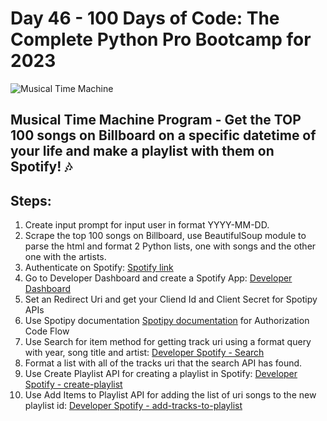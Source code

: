 # Day 46 - 100 Days of Code: The Complete Python Pro Bootcamp for 2023

![Musical Time Machine](https://d112y698adiu2z.cloudfront.net/photos/production/software_photos/001/634/622/datas/original.jpg)

## Musical Time Machine Program - Get the TOP 100 songs on Billboard on a specific datetime of your life and make a playlist with them on Spotify! 🎶

## Steps:
1. Create input prompt for input user in format YYYY-MM-DD.
2. Scrape the top 100 songs on Billboard, use BeautifulSoup module to parse the html and format 2 Python lists, one with songs and the other one with the artists.
3. Authenticate on Spotify: [Spotify link](http://spotify.com/signup/)
4. Go to Developer Dashboard and create a Spotify App: [Developer Dashboard](https://developer.spotify.com/dashboard/)
5. Set an Redirect Uri and get your Cliend Id and Client Secret for Spotipy APIs 
6. Use Spotipy documentation [Spotipy documentation]([https://spotipy.readthedocs.io/en/2.22.1/](https://spotipy.readthedocs.io/en/2.22.1/#spotipy.oauth2.SpotifyOAuth)) for Authorization Code Flow
7. Use Search for item method for getting track uri using a format query with year, song title and artist: [Developer Spotify - Search](https://developer.spotify.com/documentation/web-api/reference/search)
8. Format a list with all of the tracks uri that the search API has found.
9. Use Create Playlist API for creating a playlist in Spotify: [Developer Spotify - create-playlist](https://developer.spotify.com/documentation/web-api/reference/create-playlist)
10. Use Add Items to Playlist API for adding the list of uri songs to the new playlist id: [Developer Spotify - add-tracks-to-playlist](https://developer.spotify.com/documentation/web-api/reference/add-tracks-to-playlist)
